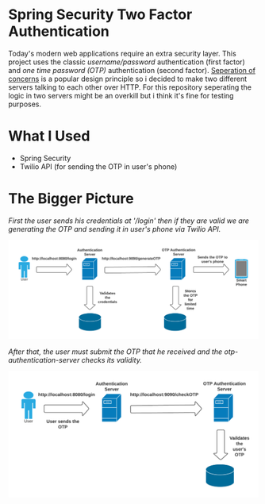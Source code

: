 # Spring Security Two Factor Authentication

Today's modern web applications require an extra security layer.
This project uses the classic *username/password* authentication (first factor)
and *one time password (OTP)* authentication (second factor).
[Seperation of concerns](https://en.wikipedia.org/wiki/Separation_of_concerns) is a popular design principle
so i decided to make two different servers talking to each other over HTTP.
For this repository seperating the logic in two servers might be an overkill but i think it's fine for testing purposes.

# What I Used

* Spring Security 
* Twilio API (for sending the OTP in user's phone)

# The Bigger Picture
*First the user sends his credentials at '/login' then if they are valid we are generating the OTP and sending it in user's phone via Twilio API.*

![Alt text](/images/1st%20phase.png)

*After that, the user must submit the OTP that he received and the otp-authentication-server checks its validity.*

![Alt text](/images/2nd%20phase.png)



